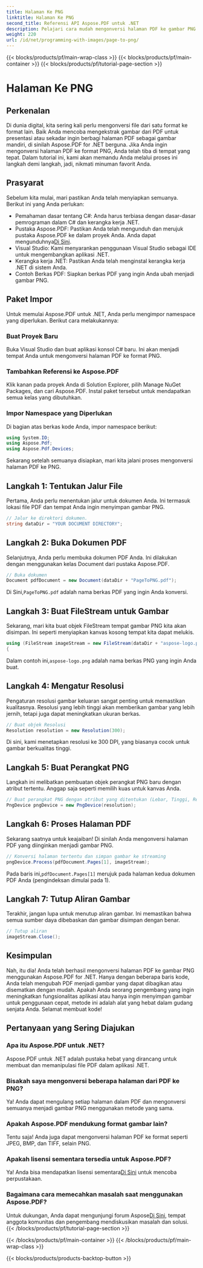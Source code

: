 ```yaml
---
title: Halaman Ke PNG
linktitle: Halaman Ke PNG
second_title: Referensi API Aspose.PDF untuk .NET
description: Pelajari cara mudah mengonversi halaman PDF ke gambar PNG menggunakan Aspose.PDF untuk .NET dalam tutorial langkah demi langkah terperinci kami.
weight: 220
url: /id/net/programming-with-images/page-to-png/
---
```


{{< blocks/products/pf/main-wrap-class >}}
{{< blocks/products/pf/main-container >}}
{{< blocks/products/pf/tutorial-page-section >}}

# Halaman Ke PNG

## Perkenalan

Di dunia digital, kita sering kali perlu mengonversi file dari satu format ke format lain. Baik Anda mencoba mengekstrak gambar dari PDF untuk presentasi atau sekadar ingin berbagi halaman PDF sebagai gambar mandiri, di sinilah Aspose.PDF for .NET berguna. Jika Anda ingin mengonversi halaman PDF ke format PNG, Anda telah tiba di tempat yang tepat. Dalam tutorial ini, kami akan memandu Anda melalui proses ini langkah demi langkah, jadi, nikmati minuman favorit Anda.

## Prasyarat

Sebelum kita mulai, mari pastikan Anda telah menyiapkan semuanya. Berikut ini yang Anda perlukan:
- Pemahaman dasar tentang C#: Anda harus terbiasa dengan dasar-dasar pemrograman dalam C# dan kerangka kerja .NET.
-  Pustaka Aspose.PDF: Pastikan Anda telah mengunduh dan merujuk pustaka Aspose.PDF ke dalam proyek Anda. Anda dapat mengunduhnya[Di Sini](https://releases.aspose.com/pdf/net/).
- Visual Studio: Kami menyarankan penggunaan Visual Studio sebagai IDE untuk mengembangkan aplikasi .NET.
- Kerangka kerja .NET: Pastikan Anda telah menginstal kerangka kerja .NET di sistem Anda.
- Contoh Berkas PDF: Siapkan berkas PDF yang ingin Anda ubah menjadi gambar PNG.

## Paket Impor

Untuk memulai Aspose.PDF untuk .NET, Anda perlu mengimpor namespace yang diperlukan. Berikut cara melakukannya:

### Buat Proyek Baru

Buka Visual Studio dan buat aplikasi konsol C# baru. Ini akan menjadi tempat Anda untuk mengonversi halaman PDF ke format PNG.

### Tambahkan Referensi ke Aspose.PDF

Klik kanan pada proyek Anda di Solution Explorer, pilih Manage NuGet Packages, dan cari Aspose.PDF. Instal paket tersebut untuk mendapatkan semua kelas yang dibutuhkan.

### Impor Namespace yang Diperlukan

Di bagian atas berkas kode Anda, impor namespace berikut:

```csharp
using System.IO;
using Aspose.Pdf;
using Aspose.Pdf.Devices;
```

Sekarang setelah semuanya disiapkan, mari kita jalani proses mengonversi halaman PDF ke PNG.

## Langkah 1: Tentukan Jalur File

Pertama, Anda perlu menentukan jalur untuk dokumen Anda. Ini termasuk lokasi file PDF dan tempat Anda ingin menyimpan gambar PNG. 

```csharp
// Jalur ke direktori dokumen.
string dataDir = "YOUR DOCUMENT DIRECTORY";
```

## Langkah 2: Buka Dokumen PDF

Selanjutnya, Anda perlu membuka dokumen PDF Anda. Ini dilakukan dengan menggunakan kelas Document dari pustaka Aspose.PDF.

```csharp
// Buka dokumen
Document pdfDocument = new Document(dataDir + "PageToPNG.pdf");
```

 Di Sini,`PageToPNG.pdf` adalah nama berkas PDF yang ingin Anda konversi.

## Langkah 3: Buat FileStream untuk Gambar

Sekarang, mari kita buat objek FileStream tempat gambar PNG kita akan disimpan. Ini seperti menyiapkan kanvas kosong tempat kita dapat melukis.

```csharp
using (FileStream imageStream = new FileStream(dataDir + "aspose-logo.png", FileMode.Create))
{
```

 Dalam contoh ini,`aspose-logo.png` adalah nama berkas PNG yang ingin Anda buat.

## Langkah 4: Mengatur Resolusi

Pengaturan resolusi gambar keluaran sangat penting untuk memastikan kualitasnya. Resolusi yang lebih tinggi akan memberikan gambar yang lebih jernih, tetapi juga dapat meningkatkan ukuran berkas.

```csharp
// Buat objek Resolusi
Resolution resolution = new Resolution(300);
```

Di sini, kami menetapkan resolusi ke 300 DPI, yang biasanya cocok untuk gambar berkualitas tinggi.

## Langkah 5: Buat Perangkat PNG

Langkah ini melibatkan pembuatan objek perangkat PNG baru dengan atribut tertentu. Anggap saja seperti memilih kuas untuk kanvas Anda.

```csharp
// Buat perangkat PNG dengan atribut yang ditentukan (Lebar, Tinggi, Resolusi)
PngDevice pngDevice = new PngDevice(resolution);
```

## Langkah 6: Proses Halaman PDF

Sekarang saatnya untuk keajaiban! Di sinilah Anda mengonversi halaman PDF yang diinginkan menjadi gambar PNG.

```csharp
// Konversi halaman tertentu dan simpan gambar ke streaming
pngDevice.Process(pdfDocument.Pages[1], imageStream);
```

 Pada baris ini,`pdfDocument.Pages[1]` merujuk pada halaman kedua dokumen PDF Anda (pengindeksan dimulai pada 1).

## Langkah 7: Tutup Aliran Gambar

Terakhir, jangan lupa untuk menutup aliran gambar. Ini memastikan bahwa semua sumber daya dibebaskan dan gambar disimpan dengan benar.

```csharp
// Tutup aliran
imageStream.Close();
```

## Kesimpulan

Nah, itu dia! Anda telah berhasil mengonversi halaman PDF ke gambar PNG menggunakan Aspose.PDF for .NET. Hanya dengan beberapa baris kode, Anda telah mengubah PDF menjadi gambar yang dapat dibagikan atau disematkan dengan mudah. Apakah Anda seorang pengembang yang ingin meningkatkan fungsionalitas aplikasi atau hanya ingin menyimpan gambar untuk penggunaan cepat, metode ini adalah alat yang hebat dalam gudang senjata Anda. Selamat membuat kode!

## Pertanyaan yang Sering Diajukan

### Apa itu Aspose.PDF untuk .NET?  
Aspose.PDF untuk .NET adalah pustaka hebat yang dirancang untuk membuat dan memanipulasi file PDF dalam aplikasi .NET.

### Bisakah saya mengonversi beberapa halaman dari PDF ke PNG?  
Ya! Anda dapat mengulang setiap halaman dalam PDF dan mengonversi semuanya menjadi gambar PNG menggunakan metode yang sama.

### Apakah Aspose.PDF mendukung format gambar lain?  
Tentu saja! Anda juga dapat mengonversi halaman PDF ke format seperti JPEG, BMP, dan TIFF, selain PNG.

### Apakah lisensi sementara tersedia untuk Aspose.PDF?  
 Ya! Anda bisa mendapatkan lisensi sementara[Di Sini](https://purchase.aspose.com/temporary-license/) untuk mencoba perpustakaan.

### Bagaimana cara memecahkan masalah saat menggunakan Aspose.PDF?  
 Untuk dukungan, Anda dapat mengunjungi forum Aspose[Di Sini](https://forum.aspose.com/c/pdf/10), tempat anggota komunitas dan pengembang mendiskusikan masalah dan solusi.
{{< /blocks/products/pf/tutorial-page-section >}}

{{< /blocks/products/pf/main-container >}}
{{< /blocks/products/pf/main-wrap-class >}}

{{< blocks/products/products-backtop-button >}}
